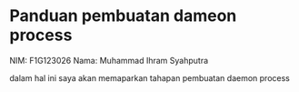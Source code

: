 # Panduan pembuatan dameon process
NIM: F1G123026
Nama: Muhammad Ihram Syahputra

dalam hal ini saya akan memaparkan tahapan pembuatan daemon process

